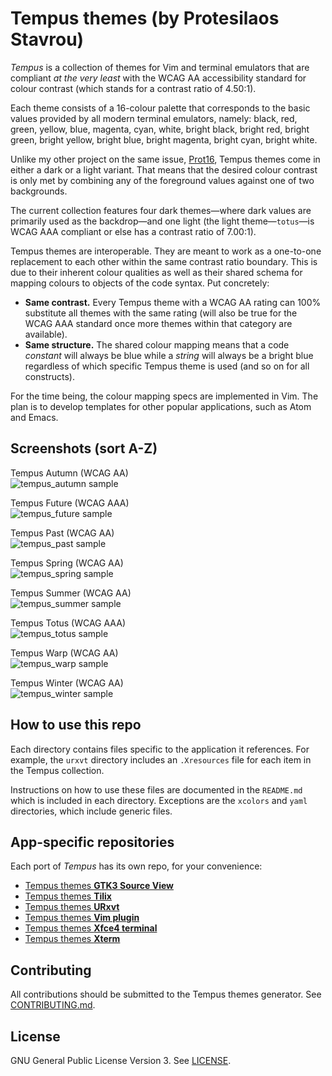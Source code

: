 # Tempus themes (by Protesilaos Stavrou)

*Tempus* is a collection of themes for Vim and terminal emulators that are compliant *at the very least* with the WCAG AA accessibility standard for colour contrast (which stands for a contrast ratio of 4.50:1).

Each theme consists of a 16-colour palette that corresponds to the basic values provided by all modern terminal emulators, namely: black, red, green, yellow, blue, magenta, cyan, white, bright black, bright red, bright green, bright yellow, bright blue, bright magenta, bright cyan, bright white.

Unlike my other project on the same issue, [Prot16](https://protesilaos.com/schemes), Tempus themes come in either a dark or a light variant. That means that the desired colour contrast is only met by combining any of the foreground values against one of two backgrounds.

The current collection features four dark themes—where dark values are primarily used as the backdrop—and one light (the light theme—`totus`—is WCAG AAA compliant or else has a contrast ratio of 7.00:1).

Tempus themes are interoperable. They are meant to work as a one-to-one replacement to each other within the same contrast ratio boundary. This is due to their inherent colour qualities as well as their shared schema for mapping colours to objects of the code syntax. Put concretely:

- **Same contrast.** Every Tempus theme with a WCAG AA rating can 100% substitute all themes with the same rating (will also be true for the WCAG AAA standard once more themes within that category are available).
- **Same structure.** The shared colour mapping means that a code *constant* will always be blue while a *string* will always be a bright blue regardless of which specific Tempus theme is used (and so on for all constructs).

For the time being, the colour mapping specs are implemented in Vim. The plan is to develop templates for other popular applications, such as Atom and Emacs.

## Screenshots (sort A-Z)

Tempus Autumn (WCAG AA)  
![tempus_autumn sample](https://raw.githubusercontent.com/protesilaos/tempus-themes/master/screenshots/tempus_autumn.png)

Tempus Future (WCAG AAA)  
![tempus_future sample](https://raw.githubusercontent.com/protesilaos/tempus-themes/master/screenshots/tempus_future.png)

Tempus Past (WCAG AA)  
![tempus_past sample](https://raw.githubusercontent.com/protesilaos/tempus-themes/master/screenshots/tempus_past.png)

Tempus Spring (WCAG AA)  
![tempus_spring sample](https://raw.githubusercontent.com/protesilaos/tempus-themes/master/screenshots/tempus_spring.png)

Tempus Summer (WCAG AA)  
![tempus_summer sample](https://raw.githubusercontent.com/protesilaos/tempus-themes/master/screenshots/tempus_summer.png)

Tempus Totus (WCAG AAA)  
![tempus_totus sample](https://raw.githubusercontent.com/protesilaos/tempus-themes/master/screenshots/tempus_totus.png)

Tempus Warp (WCAG AA)  
![tempus_warp sample](https://raw.githubusercontent.com/protesilaos/tempus-themes/master/screenshots/tempus_warp.png)

Tempus Winter (WCAG AA)  
![tempus_winter sample](https://raw.githubusercontent.com/protesilaos/tempus-themes/master/screenshots/tempus_winter.png)

## How to use this repo

Each directory contains files specific to the application it references. For example, the `urxvt` directory includes an `.Xresources` file for each item in the Tempus collection.

Instructions on how to use these files are documented in the `README.md` which is included in each directory. Exceptions are the `xcolors` and `yaml` directories, which include generic files.

## App-specific repositories

Each port of *Tempus* has its own repo, for your convenience:

- [Tempus themes **GTK3 Source View**](https://github.com/protesilaos/tempus-themes-gtksourceview3)
- [Tempus themes **Tilix**](https://github.com/protesilaos/tempus-themes-tilix)
- [Tempus themes **URxvt**](https://github.com/protesilaos/tempus-themes-urxvt)
- [Tempus themes **Vim plugin**](https://github.com/protesilaos/tempus-themes-vim)
- [Tempus themes **Xfce4 terminal**](https://github.com/protesilaos/tempus-themes-xfce4-terminal)
- [Tempus themes **Xterm**](https://github.com/protesilaos/tempus-themes-xterm)

## Contributing

All contributions should be submitted to the Tempus themes generator. See [CONTRIBUTING.md](https://github.com/protesilaos/tempus-themes-generator/blob/master/CONTRIBUTING.md).

## License

GNU General Public License Version 3. See [LICENSE](https://github.com/protesilaos/tempus-themes/blob/master/LICENSE).
